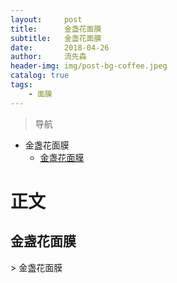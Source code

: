 ```yaml
---
layout:     post
title:      金盏花面膜
subtitle:   金盏花面膜
date:       2018-04-26
author:     流先森
header-img: img/post-bg-coffee.jpeg
catalog: true
tags:
    - 面膜
---
```

> 导航

* 金盏花面膜
	* [金盏花面膜](#1.1)


# 正文
<h2 id="1.1">金盏花面膜</h2>
> 金盏花面膜
